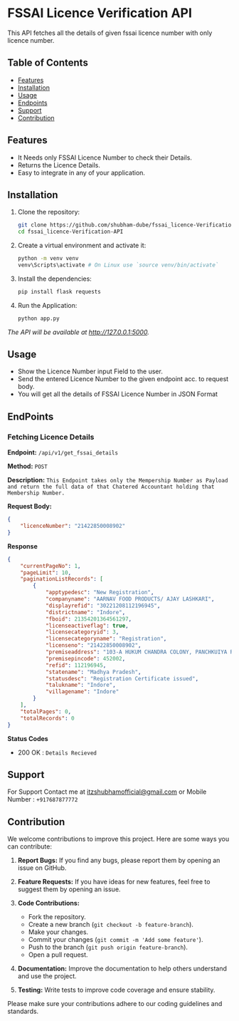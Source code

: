 # FSSAI Licence Verification API

This API fetches all the details of given fssai licence number with only licence number.

## Table of Contents

- [Features](#Features)
- [Installation](#Installation)
- [Usage](#Usage)
- [Endpoints](#EndPoints)
- [Support](#Support)
- [Contribution](#Contribution)

## Features
- It Needs only FSSAI Licence Number to check their Details.
- Returns the Licence Details.
- Easy to integrate in any of your application.

## Installation

1. Clone the repository:

   ```bash
   git clone https://github.com/shubham-dube/fssai_licence-Verification-API.git
   cd fssai_licence-Verification-API
   
2. Create a virtual environment and activate it:
   ```bash
   python -m venv venv
   venv\Scripts\activate # On Linux use `source venv/bin/activate`
   
3. Install the dependencies:
   ```bash
   pip install flask requests

4. Run the Application:
   ```bash
   python app.py
 *The API will be available at http://127.0.0.1:5000.*
 
## Usage
- Show the Licence Number input Field to the user.
- Send the entered Licence Number to the given endpoint acc. to request body.
- You will get all the details of FSSAI Licence Number in JSON Format
  
## EndPoints

### Fetching Licence Details

**Endpoint:** `/api/v1/get_fssai_details`

**Method:** `POST`

**Description:** `This Endpoint takes only the Mempership Number as Payload and return the full data of that Chatered Accountant holding that Membership Number.`

**Request Body:**
```json
{
    "licenceNumber": "21422850008902"
}
```
**Response**
```json
{
    "currentPageNo": 1,
    "pageLimit": 10,
    "paginationListRecords": [
        {
            "apptypedesc": "New Registration",
            "companyname": "AARNAV FOOD PRODUCTS/ AJAY LASHKARI",
            "displayrefid": "30221208112196945",
            "districtname": "Indore",
            "fboid": 21354201364561297,
            "licenseactiveflag": true,
            "licensecategoryid": 3,
            "licensecategoryname": "Registration",
            "licenseno": "21422850008902",
            "premiseaddress": "103-A HUKUM CHANDRA COLONY, PANCHKUIYA ROAD, INDORE, MP",
            "premisepincode": 452002,
            "refid": 112196945,
            "statename": "Madhya Pradesh",
            "statusdesc": "Registration Certificate issued",
            "talukname": "Indore",
            "villagename": "Indore"
        }
    ],
    "totalPages": 0,
    "totalRecords": 0
}
```
**Status Codes**
- 200 OK : `Details Recieved`

## Support
For Support Contact me at itzshubhamofficial@gmail.com
or Mobile Number : `+917687877772`

## Contribution

We welcome contributions to improve this project. Here are some ways you can contribute:

1. **Report Bugs:** If you find any bugs, please report them by opening an issue on GitHub.
2. **Feature Requests:** If you have ideas for new features, feel free to suggest them by opening an issue.
3. **Code Contributions:** 
    - Fork the repository.
    - Create a new branch (`git checkout -b feature-branch`).
    - Make your changes.
    - Commit your changes (`git commit -m 'Add some feature'`).
    - Push to the branch (`git push origin feature-branch`).
    - Open a pull request.

4. **Documentation:** Improve the documentation to help others understand and use the project.
5. **Testing:** Write tests to improve code coverage and ensure stability.

Please make sure your contributions adhere to our coding guidelines and standards.
